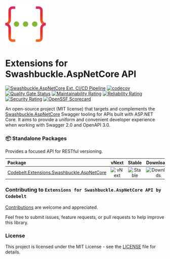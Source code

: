 ![Extensions for Swashbuckle.AspNetCore API by Codebelt](.nuget/icon.png)

# Extensions for Swashbuckle.AspNetCore API

[![Swashbuckle.AspNetCore Ext. CI/CD Pipeline](https://github.com/codebeltnet/swashbuckle-aspnetcore/actions/workflows/pipelines.yml/badge.svg)](https://github.com/codebeltnet/swashbuckle-aspnetcore/actions/workflows/pipelines.yml) [![codecov](https://codecov.io/gh/codebeltnet/swashbuckle-aspnetcore/graph/badge.svg?token=BN2UhFM3bb)](https://codecov.io/gh/codebeltnet/swashbuckle-aspnetcore) [![Quality Gate Status](https://sonarcloud.io/api/project_badges/measure?project=swashbuckle-aspnetcore&metric=alert_status)](https://sonarcloud.io/dashboard?id=swashbuckle-aspnetcore) [![Maintainability Rating](https://sonarcloud.io/api/project_badges/measure?project=swashbuckle-aspnetcore&metric=sqale_rating)](https://sonarcloud.io/dashboard?id=swashbuckle-aspnetcore) [![Reliability Rating](https://sonarcloud.io/api/project_badges/measure?project=swashbuckle-aspnetcore&metric=reliability_rating)](https://sonarcloud.io/dashboard?id=swashbuckle-aspnetcore) [![Security Rating](https://sonarcloud.io/api/project_badges/measure?project=swashbuckle-aspnetcore&metric=security_rating)](https://sonarcloud.io/dashboard?id=swashbuckle-aspnetcore) [![OpenSSF Scorecard](https://api.scorecard.dev/projects/github.com/codebeltnet/swashbuckle-aspnetcore/badge)](https://scorecard.dev/viewer/?uri=github.com/codebeltnet/swashbuckle-aspnetcore)

An open-source project (MIT license) that targets and complements the [Swashbuckle.AspNetCore](https://github.com/domaindrivendev/Swashbuckle.AspNetCore) Swagger tooling for APIs built with ASP.NET Core. It aims to provide a uniform and convenient developer experience when working with Swagger 2.0 and OpenAPI 3.0.

### 📦 Standalone Packages

Provides a focused API for RESTful versioning.

|Package|vNext|Stable|Downloads|
|:--|:-:|:-:|:-:|
| [Codebelt.Extensions.Swashbuckle.AspNetCore](https://www.nuget.org/packages/Codebelt.Extensions.Swashbuckle.AspNetCore/) | ![vNext](https://img.shields.io/nuget/vpre/Codebelt.Extensions.Swashbuckle.AspNetCore?logo=nuget) | ![Stable](https://img.shields.io/nuget/v/Codebelt.Extensions.Swashbuckle.AspNetCore?logo=nuget) | ![Downloads](https://img.shields.io/nuget/dt/Codebelt.Extensions.Swashbuckle.AspNetCore?color=blueviolet&logo=nuget) |

### Contributing to `Extensions for Swashbuckle.AspNetCore API by Codebelt`
[Contributions](.github/CONTRIBUTING.md) are welcome and appreciated.

Feel free to submit issues, feature requests, or pull requests to help improve this library.

### License
This project is licensed under the MIT License - see the [LICENSE](LICENSE.md) file for details.
